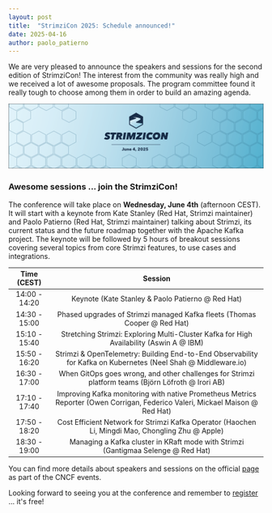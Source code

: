 ```yaml
---
layout: post
title:  "StrimziCon 2025: Schedule announced!"
date: 2025-04-16
author: paolo_patierno
---
```


We are very pleased to announce the speakers and sessions for the second edition of StrimziCon!
The interest from the community was really high and we received a lot of awesome proposals.
The program committee found it really tough to choose among them in order to build an amazing agenda.

<!--more-->

![StrimziCon 2025 Banner](/assets/images/posts/2025-01-29-strimzicon2025-banner.png)

### Awesome sessions ... join the StrimziCon! 

The conference will take place on <b>Wednesday, June 4th</b> (afternoon CEST).
It will start with a keynote from Kate Stanley (Red Hat, Strimzi maintainer) and Paolo Patierno (Red Hat, Strimzi maintainer) talking about Strimzi, its current status and the future roadmap together with the Apache Kafka project.
The keynote will be followed by 5 hours of breakout sessions covering several topics from core Strimzi features, to use cases and integrations.

| Time (CEST) | Session |
|:---:|:---:|
| 14:00 - 14:20 | Keynote (Kate Stanley & Paolo Patierno @ Red Hat) |
| 14:30 - 15:00 | Phased upgrades of Strimzi managed Kafka fleets (Thomas Cooper @ Red Hat) |
| 15:10 - 15:40 | Stretching Strimzi: Exploring Multi-Cluster Kafka for High Availability (Aswin A @ IBM) |
| 15:50 - 16:20 | Strimzi & OpenTelemetry: Building End-to-End Observability for Kafka on Kubernetes (Neel Shah @ Middleware.io) |
| 16:30 - 17:00 | When GitOps goes wrong, and other challenges for Strimzi platform teams (Björn Löfroth @ Irori AB) |
| 17:10 - 17:40 | Improving Kafka monitoring with native Prometheus Metrics Reporter (Owen Corrigan, Federico Valeri, Mickael Maison @ Red Hat) |
| 17:50 - 18:20 | Cost Efficient Network for Strimzi Kafka Operator (Haochen Li, Mingdi Mao, Chongling Zhu @ Apple) |
| 18:30 - 19:00 | Managing a Kafka cluster in KRaft mode with Strimzi (Gantigmaa Selenge @ Red Hat) |

You can find more details about speakers and sessions on the official [page](https://community.cncf.io/events/details/cncf-virtual-project-events-hosted-by-cncf-presents-strimzicon-2025-virtual/) as part of the CNCF events.

Looking forward to seeing you at the conference and remember to [register](https://community.cncf.io/events/details/cncf-virtual-project-events-hosted-by-cncf-presents-strimzicon-2025-virtual/) ... it's free!